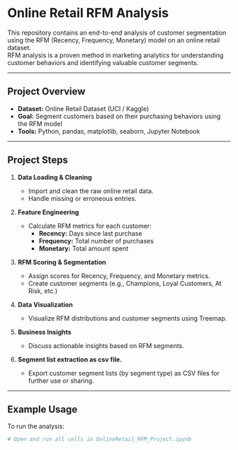 # Online Retail RFM Analysis

This repository contains an end-to-end analysis of customer segmentation using the RFM (Recency, Frequency, Monetary) model on an online retail dataset.  
RFM analysis is a proven method in marketing analytics for understanding customer behaviors and identifying valuable customer segments.

---

## Project Overview

- **Dataset:** Online Retail Dataset (UCI / Kaggle)
- **Goal:** Segment customers based on their purchasing behaviors using the RFM model
- **Tools:** Python, pandas, matplotlib, seaborn, Jupyter Notebook

---

## Project Steps

1. **Data Loading & Cleaning**
    - Import and clean the raw online retail data.
    - Handle missing or erroneous entries.

2. **Feature Engineering**
    - Calculate RFM metrics for each customer:
        - **Recency:** Days since last purchase
        - **Frequency:** Total number of purchases
        - **Monetary:** Total amount spent

3. **RFM Scoring & Segmentation**
    - Assign scores for Recency, Frequency, and Monetary metrics.
    - Create customer segments (e.g., Champions, Loyal Customers, At Risk, etc.)

4. **Data Visualization**
    - Visualize RFM distributions and customer segments using Treemap.

5. **Business Insights**
    - Discuss actionable insights based on RFM segments.

6. **Segment list extraction as csv file.**
    - Export customer segment lists (by segment type) as CSV files for further use or sharing.
---

## Example Usage

To run the analysis:

```python
# Open and run all cells in OnlineRetail_RFM_Project.ipynb
